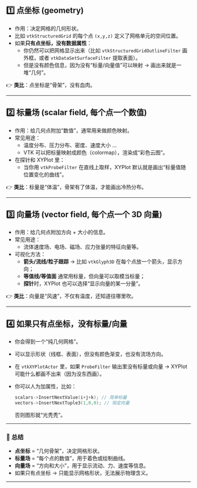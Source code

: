 ## 1️⃣ 点坐标 (geometry)

- 作用：决定网格的几何形状。
- 比如 `vtkStructuredGrid` 的每个点 `(x,y,z)` 定义了网格单元的空间位置。
- 如果**只有点坐标，没有数据属性**：
  - 你仍然可以把网格显示出来（比如 `vtkStructuredGridOutlineFilter` 画外框，或者 `vtkDataSetSurfaceFilter` 提取表面）。
  - 但是没有颜色信息，因为没有“标量/向量值”可以映射 → 画出来就是一堆“几何”。

👉 **类比**：点坐标是“骨架”，没有血肉。

------

## 2️⃣ 标量场 (scalar field, 每个点一个数值)

- 作用：给几何点附加“数值”，通常用来做颜色映射。
- 常见用途：
  - 温度分布、压力分布、密度、速度大小 …
  - VTK 可以把标量映射成颜色（colormap），渲染成“彩色云图”。
- 在探针和 XYPlot 里：
  - 当你用 `vtkProbeFilter` 在直线上取样，XYPlot 默认就是画出“标量值随位置变化的曲线”。

👉 **类比**：标量是“体温”，骨架有了体温，才能画出冷热分布。

------

## 3️⃣ 向量场 (vector field, 每个点一个 3D 向量)

- 作用：给几何点附加方向 + 大小的信息。
- 常见用途：
  - 流体速度场、电场、磁场、应力张量的特征向量等。
- 可视化方法：
  - **箭头/流线/粒子跟踪** → 比如 `vtkGlyph3D` 在每个点放一个箭头，显示方向；
  - **等值线/等值面** 通常用标量，但向量可以取模当标量；
  - **探针**时，XYPlot 也可以选择“显示向量的某一分量”。

👉 **类比**：向量是“风速”，不仅有温度，还知道往哪里吹。

------

## 4️⃣ 如果**只有点坐标，没有标量/向量**

- 你会得到一个“纯几何网格”。

- 可以显示形状（线框、表面），但没有颜色渐变，也没有流场方向。

- 在 `vtkXYPlotActor` 里，如果 `ProbeFilter` 输出里没有标量或向量 → XYPlot 可能什么都画不出来（因为没东西画）。

- 你可以人为加属性，比如：

  ```cpp
  scalars->InsertNextValue(i+j+k); // 简单标量
  vectors->InsertNextTuple3(1,0,0); // 恒定向量
  ```

  否则图形就“光秃秃”。

------

### 🔑 总结

- **点坐标** = “几何骨架”，决定网格形状。
- **标量场** = “每个点的数值”，用于着色或绘制曲线。
- **向量场** = “方向和大小”，用于显示流动、力、速度等信息。
- 如果只有点坐标 → 只能显示网格形状，无法展示物理含义。

------

